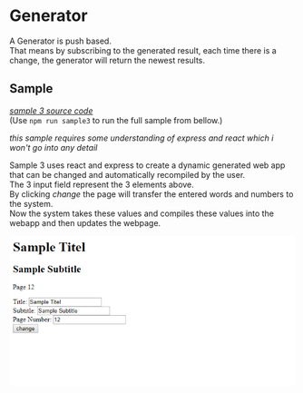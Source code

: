 # Generator

A Generator is push based.  
That means by subscribing to the generated result, each time there is a change, the generator will return the newest results.

## Sample

[*sample 3 source code*](samples/sample-3.ts)  
(Use `npm run sample3` to run the full sample from bellow.)

*this sample requires some understanding of express and react which i won't go into any detail* 

Sample 3 uses react and express to create a dynamic generated web app that can be changed and automatically recompiled by the user.  
The 3 input field represent the 3 elements above.  
By clicking *change* the page will transfer the entered words and numbers to the system.  
Now the system takes these values and compiles these values into the webapp and then updates the webpage.  

![image of the generate web app](sample-3-image.png)